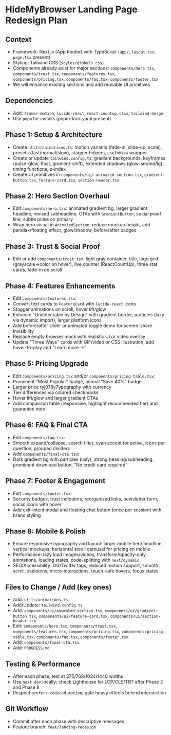# HideMyBrowser Landing Page Redesign Plan

## Context

- Framework: Next.js (App Router) with TypeScript (`app/`, `layout.tsx`, `page.tsx` present)
- Styling: Tailwind CSS (`styles/globals.css`)
- Components already exist for major sections: `components/hero.tsx`, `components/trust.tsx`, `components/features.tsx`, `components/pricing.tsx`, `components/faq.tsx`, `components/footer.tsx`
- We will enhance existing sections and add reusable UI primitives.

## Dependencies

- Add: `framer-motion`, `lucide-react`, `react-countup`, `clsx`, `tailwind-merge`
- Use `pnpm` for installs (pnpm-lock.yaml present)

## Phase 1: Setup & Architecture

- Create `utils/animations.ts`: motion variants (fade-in, slide-up, scale), presets (fast/normal/slow), stagger helpers, `useInView` wrapper
- Create or update `tailwind.config.ts`: gradient backgrounds, keyframes (pulse-glow, float, gradient-shift), extended shadows (glow-sm/md/lg), timing functions, z-index
- Create UI primitives in `components/ui/`: `animated-section.tsx`, `gradient-button.tsx`, `feature-card.tsx`, `section-header.tsx`

## Phase 2: Hero Section Overhaul

- Edit `components/hero.tsx`: animated gradient bg, larger gradient headline, revised subheadline, CTAs with `GradientButton`, social proof line, subtle pulse on primary
- Wrap hero visual in `AnimatedSection`; reduce mockup height, add parallax/floating effect, glow/shadow, before/after badges

## Phase 3: Trust & Social Proof

- Edit or add `components/trust.tsx`: light gray container, title, logo grid (grayscale→color on hover), live counter (ReactCountUp), three stat cards, fade-in on scroll

## Phase 4: Features Enhancements

- Edit `components/features.tsx`:
- Convert text cards to `FeatureCard` with `lucide-react` icons
- Stagger animations on scroll, hover lift/glow
- Enhance "Undetectable by Design" with gradient border, particles (lazy via dynamic import), larger platform icons
- Add before/after slider or animated toggle demo for screen-share invisibility
- Replace empty browser mock with realistic UI or video overlay
- Update "Three Ways" cards with GIF/video or CSS illustration; add hover-to-play and "Learn more →"

## Phase 5: Pricing Upgrade

- Edit `components/pricing.tsx` and/or `components/pricing-table.tsx`:
- Prominent "Most Popular" badge, annual "Save 40%" badge
- Larger price tyj078y7ypography with currency
- Tier differences via colored checkmarks
- Hover lift/glow and larger gradient CTAs
- Add comparison table (responsive, highlight recommended tier) and guarantee note

## Phase 6: FAQ & Final CTA

- Edit `components/faq.tsx`:
- Smooth expand/collapse, search filter, cyan accent for active, icons per question, grouped dividers
- Add `components/final-cta.tsx`:
- Dark gradient bg with particles (lazy), strong heading/subheading, prominent download button, "No credit card required"

## Phase 7: Footer & Engagement

- Edit `components/footer.tsx`:
- Security badges, trust indicators, reorganized links, newsletter form, social icons with hover
- Add exit-intent modal and floating chat button (once per session) with brand styling

## Phase 8: Mobile & Polish

- Ensure responsive typography and layout: larger mobile hero headline, vertical mockups, horizontal scroll carousel for pricing on mobile
- Performance: lazy load images/videos, transform/opacity-only animations, loading states, code-splitting with `next/dynamic`
- SEO/Accessibility: OG/Twitter tags, reduced motion support, smooth scroll, skeletons, micro-interactions, touch-safe hovers, focus states

## Files to Change / Add (key ones)

- Add: `utils/animations.ts`
- Add/Update: `tailwind.config.ts`
- Add: `components/ui/animated-section.tsx`, `components/ui/gradient-button.tsx`, `components/ui/feature-card.tsx`, `components/ui/section-header.tsx`
- Edit: `components/hero.tsx`, `components/trust.tsx`, `components/features.tsx`, `components/pricing.tsx`, `components/pricing-table.tsx`, `components/faq.tsx`, `components/footer.tsx`
- Add: `components/final-cta.tsx`
- Add: `PROGRESS.md`

## Testing & Performance

- After each phase, test at 375/768/1024/1440 widths
- Use `next dev` locally; check Lighthouse for LCP/CLS/TBT after Phase 2 and Phase 8
- Respect `prefers-reduced-motion`; gate heavy effects behind intersection

## Git Workflow

- Commit after each phase with descriptive messages
- Feature branch: `feat/landing-redesign`